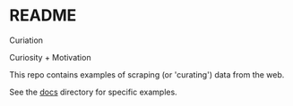 # README

Curiation

Curiosity + Motivation

This repo contains examples of scraping (or 'curating') data from the web.

See the [docs](/docs) directory for specific examples.
